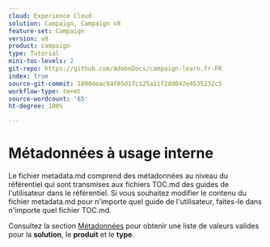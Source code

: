 ```yaml
---
cloud: Experience Cloud
solution: Campaign, Campaign v8
feature-set: Campaign
version: v8
product: campaign
type: Tutorial
mini-toc-levels: 2
git-repo: https://github.com/AdobeDocs/campaign-learn.fr-FR
index: true
source-git-commit: 10904eac94f05d17c125a11f2dd042e4535232c5
workflow-type: tm+mt
source-wordcount: '65'
ht-degree: 100%

---
```



# Métadonnées à usage interne

Le fichier metadata.md comprend des métadonnées au niveau du référentiel qui sont transmises aux fichiers TOC.md des guides de l&#39;utilisateur dans le référentiel. Si vous souhaitez modifier le contenu du fichier metadata.md pour n&#39;importe quel guide de l&#39;utilisateur, faites-le dans n&#39;importe quel fichier TOC.md.

Consultez la section [Métadonnées](https://experienceleague.adobe.com/docs/authoring-guide-exl/using/editing/user-guide-setup/metadata.html?lang=fr) pour obtenir une liste de valeurs valides pour la **solution**, le **produit** et le **type**.
